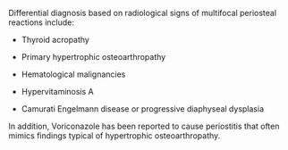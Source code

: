 Differential diagnosis based on radiological signs of multifocal periosteal reactions include:

- Thyroid acropathy

- Primary hypertrophic osteoarthropathy

- Hematological malignancies

- Hypervitaminosis A

- Camurati Engelmann disease or progressive diaphyseal dysplasia

In addition, Voriconazole has been reported to cause periostitis that often mimics findings typical of hypertrophic osteoarthropathy.
